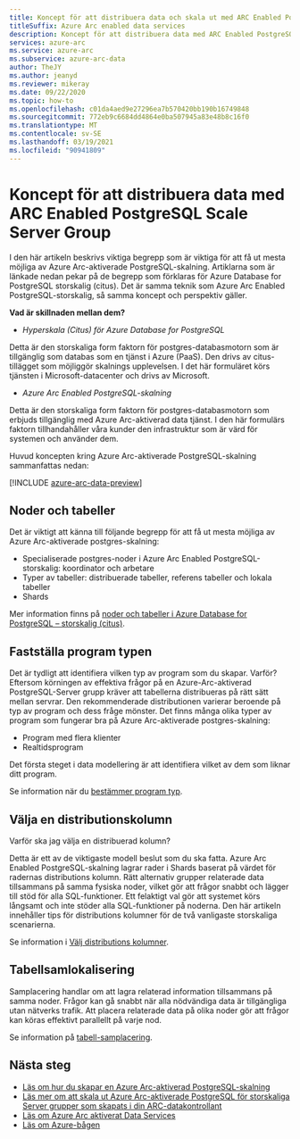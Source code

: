 ```yaml
---
title: Koncept för att distribuera data och skala ut med ARC Enabled PostgreSQL storskalig Server Group
titleSuffix: Azure Arc enabled data services
description: Koncept för att distribuera data med ARC Enabled PostgreSQL Scale Server Group
services: azure-arc
ms.service: azure-arc
ms.subservice: azure-arc-data
author: TheJY
ms.author: jeanyd
ms.reviewer: mikeray
ms.date: 09/22/2020
ms.topic: how-to
ms.openlocfilehash: c01da4aed9e27296ea7b570420bb190b16749848
ms.sourcegitcommit: 772eb9c6684dd4864e0ba507945a83e48b8c16f0
ms.translationtype: MT
ms.contentlocale: sv-SE
ms.lasthandoff: 03/19/2021
ms.locfileid: "90941809"
---
```

# <a name="concepts-for-distributing-data-with-arc-enabled-postgresql-hyperscale-server-group"></a>Koncept för att distribuera data med ARC Enabled PostgreSQL Scale Server Group

I den här artikeln beskrivs viktiga begrepp som är viktiga för att få ut mesta möjliga av Azure Arc-aktiverade PostgreSQL-skalning.
Artiklarna som är länkade nedan pekar på de begrepp som förklaras för Azure Database for PostgreSQL storskalig (citus). Det är samma teknik som Azure Arc Enabled PostgreSQL-storskalig, så samma koncept och perspektiv gäller.

**Vad är skillnaden mellan dem?**
- _Hyperskala (Citus) för Azure Database for PostgreSQL_

Detta är den storskaliga form faktorn för postgres-databasmotorn som är tillgänglig som databas som en tjänst i Azure (PaaS). Den drivs av citus-tillägget som möjliggör skalnings upplevelsen. I det här formuläret körs tjänsten i Microsoft-datacenter och drivs av Microsoft.

- _Azure Arc Enabled PostgreSQL-skalning_

Detta är den storskaliga form faktorn för postgres-databasmotorn som erbjuds tillgänglig med Azure Arc-aktiverad data tjänst. I den här formulärs faktorn tillhandahåller våra kunder den infrastruktur som är värd för systemen och använder dem.

Huvud koncepten kring Azure Arc-aktiverade PostgreSQL-skalning sammanfattas nedan:

[!INCLUDE [azure-arc-data-preview](../../../includes/azure-arc-data-preview.md)]

## <a name="nodes-and-tables"></a>Noder och tabeller
Det är viktigt att känna till följande begrepp för att få ut mesta möjliga av Azure Arc-aktiverade postgres-skalning:
- Specialiserade postgres-noder i Azure Arc Enabled PostgreSQL-storskalig: koordinator och arbetare
- Typer av tabeller: distribuerade tabeller, referens tabeller och lokala tabeller
- Shards

Mer information finns på [noder och tabeller i Azure Database for PostgreSQL – storskalig (citus)](../../postgresql/concepts-hyperscale-nodes.md). 

## <a name="determine-the-application-type"></a>Fastställa program typen
Det är tydligt att identifiera vilken typ av program som du skapar. Varför? Eftersom körningen av effektiva frågor på en Azure-Arc-aktiverad PostgreSQL-Server grupp kräver att tabellerna distribueras på rätt sätt mellan servrar. Den rekommenderade distributionen varierar beroende på typ av program och dess fråge mönster. Det finns många olika typer av program som fungerar bra på Azure Arc-aktiverade postgres-skalning:
- Program med flera klienter
- Realtidsprogram

Det första steget i data modellering är att identifiera vilket av dem som liknar ditt program.

Se information när du [bestämmer program typ](../../postgresql/concepts-hyperscale-app-type.md).


## <a name="choose-a-distribution-column"></a>Välja en distributionskolumn
Varför ska jag välja en distribuerad kolumn?

Detta är ett av de viktigaste modell beslut som du ska fatta. Azure Arc Enabled PostgreSQL-skalning lagrar rader i Shards baserat på värdet för radernas distributions kolumn. Rätt alternativ grupper relaterade data tillsammans på samma fysiska noder, vilket gör att frågor snabbt och lägger till stöd för alla SQL-funktioner. Ett felaktigt val gör att systemet körs långsamt och inte stöder alla SQL-funktioner på noderna. Den här artikeln innehåller tips för distributions kolumner för de två vanligaste storskaliga scenarierna.

Se information i [Välj distributions kolumner](../../postgresql/concepts-hyperscale-choose-distribution-column.md).


## <a name="table-colocation"></a>Tabellsamlokalisering

Samplacering handlar om att lagra relaterad information tillsammans på samma noder. Frågor kan gå snabbt när alla nödvändiga data är tillgängliga utan nätverks trafik. Att placera relaterade data på olika noder gör att frågor kan köras effektivt parallellt på varje nod.

Se information på [tabell-samplacering](../../postgresql/concepts-hyperscale-colocation.md).


## <a name="next-steps"></a>Nästa steg
- [Läs om hur du skapar en Azure Arc-aktiverad PostgreSQL-skalning](create-postgresql-hyperscale-server-group.md)
- [Läs mer om att skala ut Azure Arc-aktiverade PostgreSQL för storskaliga Server grupper som skapats i din ARC-datakontrollant](scale-out-postgresql-hyperscale-server-group.md)
- [Läs om Azure Arc aktiverat Data Services](https://azure.microsoft.com/services/azure-arc/hybrid-data-services)
- [Läs om Azure-bågen](https://aka.ms/azurearc)

